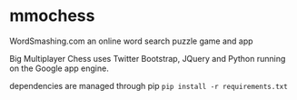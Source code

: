 mmochess
============

WordSmashing.com an online word search puzzle game and app

Big Multiplayer Chess uses Twitter Bootstrap, JQuery and Python running on the Google app engine.

dependencies are managed through pip     ```pip install -r requirements.txt```


